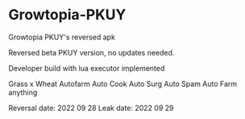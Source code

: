 # Growtopia-PKUY
Growtopia PKUY's reversed apk 

Reversed beta PKUY version, no updates needed. 

Developer build with lua executor implemented

Grass x Wheat Autofarm
Auto Cook
Auto Surg
Auto Spam
Auto Farm anything

Reversal date: 2022 09 28
Leak date: 2022 09 29
